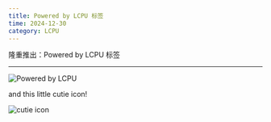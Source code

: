 ```yaml
---
title: Powered by LCPU 标签
time: 2024-12-30
category: LCPU
---
```


隆重推出：Powered by LCPU 标签

---

![Powered by LCPU](/news/intro-badge/hero.svg)

and this little cutie icon!

![cutie icon](/news/intro-badge/cutie.svg)
